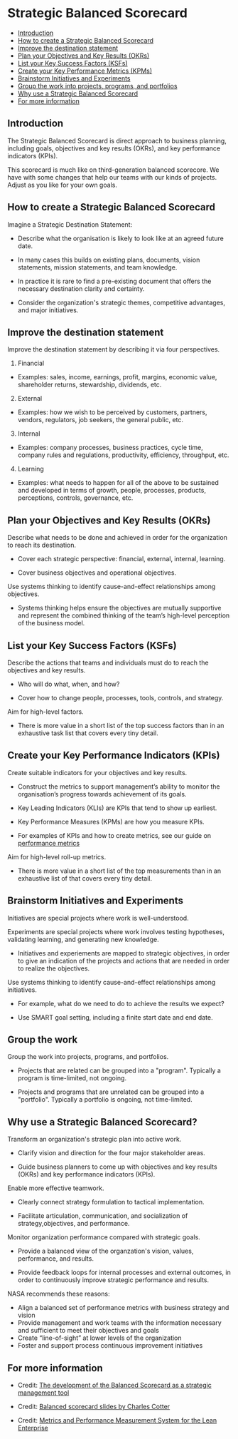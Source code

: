 # Strategic Balanced Scorecard

* [Introduction](#introduction)
* [How to create a Strategic Balanced Scorecard](#how)
* [Improve the destination statement](#improve)
* [Plan your Objectives and Key Results (OKRs)](#okr)
* [List your Key Success Factors (KSFs)](#ksf)
* [Create your Key Performance Metrics (KPMs)](#kpi)
* [Brainstorm Initiatives and Experiments](#initiatives-and-experiements)
* [Group the work into projects, programs, and portfolios](#group)
* [Why use a Strategic Balanced Scorecard](#why)
* [For more information](#more)


<h2><a name="introduction">Introduction</a></h2>

The Strategic Balanced Scorecard is direct approach to business planning, including goals, objectives and key results (OKRs), and key performance indicators (KPIs).

This scorecard is much like on third-generation balanced scorecore. We have with some changes that help our teams with our kinds of projects. Adjust as you like for your own goals.


<h2><a name="how">How to create a Strategic Balanced Scorecard</a></h2>

Imagine a Strategic Destination Statement:

  * Describe what the organisation is likely to look like at an agreed future date.

  * In many cases this builds on existing plans, documents, vision statements, mission statements, and team knowledge.

  * In practice it is rare to find a pre-existing document that offers the necessary destination clarity and certainty.

  * Consider the organization's strategic themes, competitive advantages, and major initiatives.


<h2><a name="improve">Improve the destination statement</a></h2>

Improve the destination statement by describing it via four perspectives.

1. Financial

  * Examples: sales, income, earnings, profit, margins, economic value, shareholder returns, stewardship, dividends, etc.

2. External

  * Examples: how we wish to be perceived by customers, partners, vendors, regulators, job seekers, the general public, etc.

3. Internal

  * Examples: company processes, business practices, cycle time, company rules and regulations, productivity, efficiency, throughput, etc.

4. Learning

  * Examples: what needs to happen for all of the above to be sustained and developed in terms of growth, people, processes, products, perceptions, controls, governance, etc.


<h2><a name="okr">Plan your Objectives and Key Results (OKRs)</a></h2>

Describe what needs to be done and achieved in order for the organization to reach its destination.

* Cover each strategic perspective: financial, external, internal, learning.

* Cover business objectives and operational objectives.

Use systems thinking to identify cause-and-effect relationships among objectives.

* Systems thinking helps ensure the objectives are mutually supportive and represent the combined thinking of the team’s high-level perception of the business model.


<h2><a name="ksf">List your Key Success Factors (KSFs)</a></h2>

Describe the actions that teams and individuals must do to reach the objectives and key results.

* Who will do what, when, and how?

* Cover how to change people, processes, tools, controls, and strategy.

Aim for high-level factors.

* There is more value in a short list of the top success factors than in an exhaustive task list that covers every tiny detail.


<h2><a name="kpm">Create your Key Performance Indicators (KPIs)</a></h2>

Create suitable indicators for your objectives and key results.

* Construct the metrics to support management’s ability to monitor the organisation’s progress towards achievement of its goals.

* Key Leading Indicators (KLIs) are KPIs that tend to show up earliest.

* Key Performance Measures (KPMs) are how you measure KPIs.

* For examples of KPIs and how to create metrics, see our guide on [performance metrics](https;//github.com/joelparkrhenderson/performance_metrics)

Aim for high-level roll-up metrics.

* There is more value in a short list of the top measurements than in an exhaustive list of that covers every tiny detail.


<h2><a name="initiatives-and-experiments">Brainstorm Initiatives and Experiments</a></h2>

Initiatives are special projects where work is well-understood.

Experiments are special projects where work involves testing hypotheses, validating learning, and generating new knowledge.

  * Initiatives and experiements are mapped to strategic objectives, in order to give an indication of the projects and actions that are needed in order to realize the objectives.

Use systems thinking to identify cause-and-effect relationships among initiatives.

  * For example, what do we need to do to achieve the results we expect?

  * Use SMART goal setting, including a finite start date and end date.


<h2><a name="group">Group the work</a></h2>

Group the work into projects, programs, and portfolios.

  * Projects that are related can be grouped into a "program". Typically a program is time-limited, not ongoing.

  * Projects and programs that are unrelated can be grouped into a "portfolio". Typically a portfolio is ongoing, not time-limited.


<h2><a name="why">Why use a Strategic Balanced Scorecard?</a></h2>

Transform an organization's strategic plan into active work.

  * Clarify vision and direction for the four major stakeholder areas.

  * Guide business planners to come up with objectives and key results (OKRs) and key performance indicators (KPIs).

Enable more effective teamwork.

  * Clearly connect strategy formulation to tactical implementation.

  * Facilitate articulation, communication, and socialization of strategy,objectives, and performance.

Monitor organization performance compared with strategic goals.

  * Provide a balanced view of the organzation's vision, values, performance, and results.

  * Provide feedback loops for internal processes and external outcomes, in order to continuously improve strategic performance and results.

NASA recommends these reasons:

* Align a balanced set of performance metrics with business strategy and vision
* Provide management and work teams with the information necessary and sufficient to meet their objectives and goals
* Create “line-of-sight” at lower levels of the organization
* Foster and support process continuous improvement initiatives


<h2><a name="more">For more information</a></h2>

* Credit: [The development of the Balanced Scorecard as a strategic management tool](https://courses.cs.ut.ee/MTAT.03.243/2015_spring/uploads/Main/BSC.pdf)

* Credit: [Balanced scorecard slides by Charles Cotter](http://www.slideshare.net/CharlesCotter/balanced-scorecard-41321389)

* Credit: [Metrics and Performance Measurement System for the Lean Enterprise](https://ocw.mit.edu/courses/aeronautics-and-astronautics/16-852j-integrating-the-lean-enterprise-fall-2005/lecture-notes/12_metrics.pdf)
